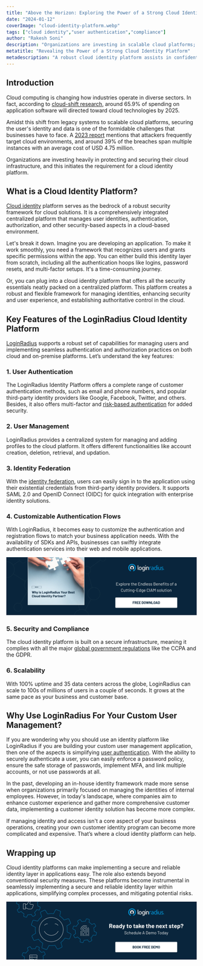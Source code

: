 ```yaml
---
title: "Above the Horizon: Exploring the Power of a Strong Cloud Identity Platform"
date: "2024-01-12"
coverImage: "cloud-identity-platform.webp"
tags: ["cloud identity","user authentication","compliance"]
author: "Rakesh Soni"
description: "Organizations are investing in scalable cloud platforms; however, safeguarding user identities and information becomes fundamental. As technology becomes advanced, there is a chance to identify the gaps. That’s where the cloud identity platform comes in to secure the platform and bridge the gap that could possibly lead the attacker into the cloud platform."
metatitle: "Revealing the Power of a Strong Cloud Identity Platform"
metadescription: "A robust cloud identity platform assists in confidently managing and protecting user identities across diverse cloud applications. Learn more about it."
---
```

## Introduction

Cloud computing is changing how industries operate in diverse sectors. In fact, according to [cloud-shift research](https://www.gartner.com/en/newsroom/press-releases/2022-02-09-gartner-says-more-than-half-of-enterprise-it-spending), around 65.9% of spending on application software will directed toward cloud technologies by 2025. 

Amidst this shift from legacy systems to scalable cloud platforms, securing the user's identity and data is one of the formidable challenges that businesses have to face. A [2023 report](https://www.ibm.com/reports/data-breach) mentions that attackers frequently target cloud environments, and around 39% of the breaches span multiple instances with an average cost of USD 4.75 million. 

Organizations are investing heavily in protecting and securing their cloud infrastructure, and this initiates the requirement for a cloud identity platform. 

## What is a Cloud Identity Platform?

[Cloud identity](https://www.loginradius.com/blog/identity/what-is-cloud-identity-and-its-benefits/) platform serves as the bedrock of a robust security framework for cloud solutions. It is a comprehensively integrated centralized platform that manages user identities, authentication, authorization, and other security-based aspects in a cloud-based environment. 

Let's break it down. Imagine you are developing an application. To make it work smoothly, you need a framework that recognizes users and grants specific permissions within the app. You can either build this identity layer from scratch, including all the authentication hoops like logins, password resets, and multi-factor setups. It's a time-consuming journey.

Or, you can plug into a cloud identity platform that offers all the security essentials neatly packed on a centralized platform. This platform creates a robust and flexible framework for managing identities, enhancing security and user experience, and establishing authoritative control in the cloud. 

## Key Features of the LoginRadius Cloud Identity Platform 

[LoginRadius](https://www.loginradius.com/) supports a robust set of capabilities for managing users and implementing seamless authentication and authorization practices on both cloud and on-premise platforms. Let’s understand the key features: 

### 1. User Authentication

The LoginRadius Identity Platform offers a complete range of customer authentication methods, such as email and phone numbers, and popular third-party identity providers like Google, Facebook, Twitter, and others. Besides, it also offers multi-factor and [risk-based authentication](https://www.loginradius.com/blog/identity/risk-based-authentication/) for added security.

### 2. User Management 

LoginRadius provides a centralized system for managing and adding profiles to the cloud platform. It offers different functionalities like account creation, deletion, retrieval, and updation. 

### 3. Identity Federation

With the [identity federation](https://www.loginradius.com/federated-sso/), users can easily sign in to the application using their existential credentials from third-party identity providers. It supports SAML 2.0 and OpenID Connect (OIDC) for quick integration with enterprise identity solutions. 

### 4. Customizable Authentication Flows

With LoginRadius, it becomes easy to customize the authentication and registration flows to match your business application needs. With the availability of SDKs and APIs, businesses can swiftly integrate authentication services into their web and mobile applications. 

[![EB-cloud-identity-platform](EB-cloud-identity-platform.webp)](https://www.loginradius.com/resource/ebook/loginradius-cloud-identity-partner/)

### 5. Security and Compliance 

The cloud identity platform is built on a secure infrastructure, meaning it complies with all the major [global government regulations](https://www.loginradius.com/compliances/) like the CCPA and the GDPR.

### 6. Scalability 

With 100% uptime and 35 data centers across the globe, LoginRadius can scale to 100s of millions of users in a couple of seconds. It grows at the same pace as your business and customer base. 

## Why Use LoginRadius For Your Custom User Management?

If you are wondering why you should use an identity platform like LoginRadius if you are building your custom user management application, then one of the aspects is simplifying [user authentication](https://www.loginradius.com/authentication/). With the ability to securely authenticate a user, you can easily enforce a password policy, ensure the safe storage of passwords, implement MFA, and link multiple accounts, or not use passwords at all. 

In the past, developing an in-house identity framework made more sense when organizations primarily focused on managing the identities of internal employees. However, in today's landscape, where companies aim to enhance customer experience and gather more comprehensive customer data, implementing a customer identity solution has become more complex.

If managing identity and access isn't a core aspect of your business operations, creating your own customer identity program can become more complicated and expensive. That’s where a cloud identity platform can help. 

## Wrapping up

Cloud identity platforms can make implementing a secure and reliable identity layer in applications easy. The role also extends beyond conventional security measures. These platforms become instrumental in seamlessly implementing a secure and reliable identity layer within applications, simplifying complex processes, and mitigating potential risks.

[![book-a-free-demo-loginradius](../../assets/book-a-demo-loginradius.webp)](https://www.loginradius.com/contact-us?utm_source=blog&utm_medium=web&utm_campaign=cloud-identity-platform)